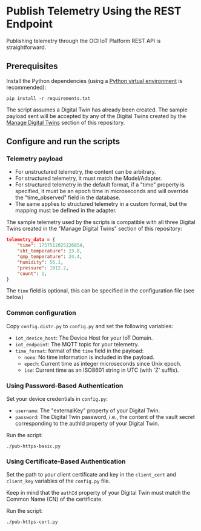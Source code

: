 # Publish Telemetry Using the REST Endpoint

Publishing telemetry through the OCI IoT Platform REST API is straightforward.

## Prerequisites

Install the Python dependencies (using a
[Python virtual environment](https://docs.python.org/3/library/venv.html) is recommended):

```shell
pip install -r requirements.txt
```

The script assumes a Digital Twin has already been created.
The sample payload sent will be accepted by any of the Digital Twins created by the
[Manage Digital Twins](../../script/manage-dt/) section of this repository.

## Configure and run the scripts

### Telemetry payload

- For unstructured telemetry, the content can be arbitrary.
- For structured telemetry, it must match the Model/Adapter.
- For structured telemetry in the default format, if a "time" property is specified,
  it must be an epoch time in microseconds and will override the "time_observed" field
  in the database.
- The same applies to structured telemetry in a custom format, but the mapping must be
  defined in the adapter.

The sample telemetry used by the scripts is compatible with all three Digital Twins
created in the "Manage Digital Twins" section of this repository:

```json
telemetry_data = {
    "time": 1757512025226854,
    "sht_temperature": 23.8,
    "qmp_temperature": 24.4,
    "humidity": 56.1,
    "pressure": 1012.2,
    "count": 1,
}
```

The `time` field is optional, this can be specified in the configuration file (see below)

### Common configuration

Copy `config.distr.py` to `config.py` and set the following variables:

- `iot_device_host`: The Device Host for your IoT Domain.
- `iot_endpoint`: The  MQTT topic for your telemetry.
- `time_format`: format of the `time` field in the payload:
  - `none`: No time information is included in the payload.
  - `epoch`: Current time as integer microseconds since Unix epoch.
  - `iso`: Current time as an ISO8601 string in UTC (with 'Z' suffix).

### Using Password-Based Authentication

Set your device credentials in `config.py`:

- `username`: The "externalKey" property of your Digital Twin.
- `password`: The Digital Twin password, i.e., the content of the vault secret
  corresponding to the authId property of your Digital Twin.

Run the script:

```shell
./pub-https-basic.py
```

### Using Certificate-Based Authentication

Set the path to your client certificate and key in the `client_cert` and `client_key`
variables of the `config.py` file.

Keep in mind that the `authId` property of your Digital Twin must match the
Common Name (CN) of the certificate.

Run the script:

```shell
./pub-https-cert.py
```
